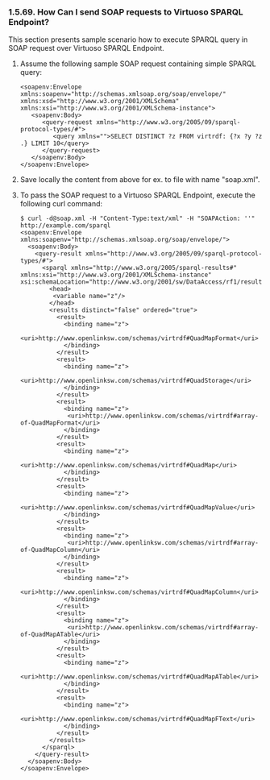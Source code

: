 <div id="soaprequestoversparqlendpoint" class="section">

<div class="titlepage">

<div>

<div>

### 1.5.69. How Can I send SOAP requests to Virtuoso SPARQL Endpoint?

</div>

</div>

</div>

This section presents sample scenario how to execute SPARQL query in
SOAP request over Virtuoso SPARQL Endpoint.

<div class="orderedlist">

1.  Assume the following sample SOAP request containing simple SPARQL
    query:

    ``` programlisting
    <soapenv:Envelope xmlns:soapenv="http://schemas.xmlsoap.org/soap/envelope/" xmlns:xsd="http://www.w3.org/2001/XMLSchema" xmlns:xsi="http://www.w3.org/2001/XMLSchema-instance">
       <soapenv:Body>
          <query-request xmlns="http://www.w3.org/2005/09/sparql-protocol-types/#">
             <query xmlns="">SELECT DISTINCT ?z FROM virtrdf: {?x ?y ?z .} LIMIT 10</query>
          </query-request>
       </soapenv:Body>
    </soapenv:Envelope>
    ```

2.  Save locally the content from above for ex. to file with name
    "soap.xml".

3.  To pass the SOAP request to a Virtuoso SPARQL Endpoint, execute the
    following curl command:

    ``` programlisting
    $ curl -d@soap.xml -H "Content-Type:text/xml" -H "SOAPAction: ''" http://example.com/sparql
    <soapenv:Envelope xmlns:soapenv="http://schemas.xmlsoap.org/soap/envelope/">
      <soapenv:Body>
        <query-result xmlns="http://www.w3.org/2005/09/sparql-protocol-types/#">
          <sparql xmlns="http://www.w3.org/2005/sparql-results#" xmlns:xsi="http://www.w3.org/2001/XMLSchema-instance" xsi:schemaLocation="http://www.w3.org/2001/sw/DataAccess/rf1/result2.xsd">
            <head>
             <variable name="z"/>
            </head>
            <results distinct="false" ordered="true">
              <result>
                <binding name="z">
                 <uri>http://www.openlinksw.com/schemas/virtrdf#QuadMapFormat</uri>
                </binding>
              </result>
              <result>
                <binding name="z">
                 <uri>http://www.openlinksw.com/schemas/virtrdf#QuadStorage</uri>
                </binding>
              </result>
              <result>
                <binding name="z">
                 <uri>http://www.openlinksw.com/schemas/virtrdf#array-of-QuadMapFormat</uri>
                </binding>
              </result>
              <result>
                <binding name="z">
                 <uri>http://www.openlinksw.com/schemas/virtrdf#QuadMap</uri>
                </binding>
              </result>
              <result>
                <binding name="z">
                 <uri>http://www.openlinksw.com/schemas/virtrdf#QuadMapValue</uri>
                </binding>
              </result>
              <result>
                <binding name="z">
                 <uri>http://www.openlinksw.com/schemas/virtrdf#array-of-QuadMapColumn</uri>
                </binding>
              </result>
              <result>
                <binding name="z">
                 <uri>http://www.openlinksw.com/schemas/virtrdf#QuadMapColumn</uri>
                </binding>
              </result>
              <result>
                <binding name="z">
                 <uri>http://www.openlinksw.com/schemas/virtrdf#array-of-QuadMapATable</uri>
                </binding>
              </result>
              <result>
                <binding name="z">
                 <uri>http://www.openlinksw.com/schemas/virtrdf#QuadMapATable</uri>
                </binding>
              </result>
              <result>
                <binding name="z">
                 <uri>http://www.openlinksw.com/schemas/virtrdf#QuadMapFText</uri>
                </binding>
              </result>
            </results>
          </sparql>
        </query-result>
      </soapenv:Body>
    </soapenv:Envelope>
    ```

</div>

</div>
